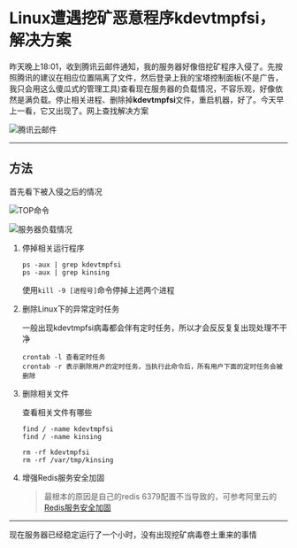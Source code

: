 # Linux遭遇挖矿恶意程序kdevtmpfsi，解决方案

昨天晚上18:01，收到腾讯云邮件通知，我的服务器好像倍挖矿程序入侵了。先按照腾讯的建议在相应位置隔离了文件，然后登录上我的宝塔控制面板(不是广告，我只会用这么傻瓜式的管理工具)查看现在服务器的负载情况，不容乐观，好像依然是满负载。停止相关进程、删除掉**kdevtmpfsi**文件，重启机器，好了。今天早上一看，它又出现了。网上查找解决方案

![腾讯云邮件][1]

<!--more-->

------

## 方法

首先看下被入侵之后的情况

![TOP命令][2]

![服务器负载情况][3]

1. 停掉相关运行程序

   ```shell
   ps -aux | grep kdevtmpfsi
   ps -aux | grep kinsing
   ```

   使用`kill -9 [进程号]`命令停掉上述两个进程

2. 删除Linux下的异常定时任务

   一般出现kdevtmpfsi病毒都会伴有定时任务，所以才会反反复复出现处理不干净

   ```shell
   crontab -l 查看定时任务 
   crontab -r 表示删除用户的定时任务，当执行此命令后，所有用户下面的定时任务会被删除
   ```

3. 删除相关文件

   查看相关文件有哪些

   ```shell
   find / -name kdevtmpfsi
   find / -name kinsing
   ```

   ```shell
   rm -rf kdevtmpfsi 
   rm -rf /var/tmp/kinsing
   ```

4. 增强Redis服务安全加固

   > 最根本的原因是自己的redis 6379配置不当导致的，可参考阿里云的[Redis服务安全加固](https://help.aliyun.com/knowledge_detail/37447.html?spm=a2c4g.11186631.2.2.828c1848kuRv6p)



------

现在服务器已经稳定运行了一个小时，没有出现挖矿病毒卷土重来的事情





[1]: https://blog-1252667810.cos.ap-shanghai.myqcloud.com/image/2020/03/b1deb6d16dc6469fa889f1096eb8b364.png
[2]: https://blog-1252667810.cos.ap-shanghai.myqcloud.com/image/2020/03/ea5d8844c0d0414eb64982fbaae750fa.png
[3]: https://blog-1252667810.cos.ap-shanghai.myqcloud.com/image/2020/03/329ddea753da46dfa6cc44ac2bb2d1b3.png

